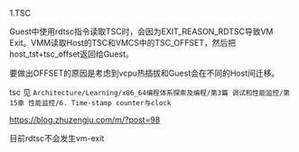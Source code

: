 
1.TSC

Guest中使用rdtsc指令读取TSC时，会因为EXIT_REASON_RDTSC导致VM Exit。VMM读取Host的TSC和VMCS中的TSC_OFFSET，然后把host_tst+tsc_offset返回给Guest。

要做出OFFSET的原因是考虑到vcpu热插拔和Guest会在不同的Host间迁移。

tsc 见 `Architecture/Learning/x86_64编程体系探索及编程/第3篇 调试和性能监控/第15章 性能监控/6. Time-stamp counter与clock`

https://blog.zhuzengju.com/m/?post=98

目前rdtsc不会发生vm-exit